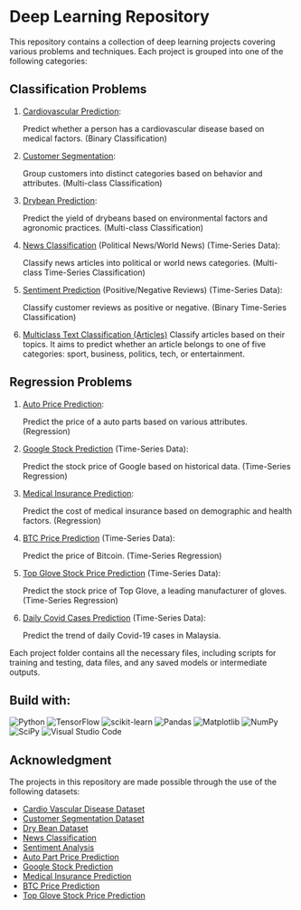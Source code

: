 # Deep Learning Repository

This repository contains a collection of deep learning projects covering various problems and techniques. Each project is grouped into one of the following categories:

## Classification Problems

1. [Cardiovascular Prediction](https://github.com/M-ImranIsmael/Deep_Learning_Applications/tree/master/cardiovascular_prediction):

   Predict whether a person has a cardiovascular disease based on medical factors. (Binary Classification)

2. [Customer Segmentation](https://github.com/M-ImranIsmael/Deep_Learning_Applications/tree/master/customer_segmentation_prediction):

   Group customers into distinct categories based on behavior and attributes. (Multi-class Classification)

3. [Drybean Prediction](https://github.com/M-ImranIsmael/Deep_Learning_Applications/tree/master/drybean_prediction):

   Predict the yield of drybeans based on environmental factors and agronomic practices. (Multi-class Classification)

4. [News Classification](https://github.com/M-ImranIsmael/Deep_Learning_Applications/tree/master/news_classification) (Political News/World News) (Time-Series Data):

   Classify news articles into political or world news categories. (Multi-class Time-Series Classification)

5. [Sentiment Prediction](https://github.com/M-ImranIsmael/Deep_Learning_Applications/tree/master/sentiment_prediction) (Positive/Negative Reviews) (Time-Series Data):

   Classify customer reviews as positive or negative. (Binary Time-Series Classification)

6. [Multiclass Text Classification (Articles)](https://github.com/M-ImranIsmael/Deep_Learning_Applications/tree/master/multiclass_text_classification)
   Classify articles based on their topics. It aims to predict whether an article belongs to one of five categories: sport, business, politics, tech, or entertainment.

## Regression Problems

1. [Auto Price Prediction](https://github.com/M-ImranIsmael/Deep_Learning_Applications/tree/master/autopart_price_prediction):

   Predict the price of a auto parts based on various attributes. (Regression)

2. [Google Stock Prediction](https://github.com/M-ImranIsmael/Deep_Learning_Applications/tree/master/google_stock_prediction) (Time-Series Data):

   Predict the stock price of Google based on historical data. (Time-Series Regression)

3. [Medical Insurance Prediction](https://github.com/M-ImranIsmael/Deep_Learning_Applications/tree/master/medical_insurance_prediction):

   Predict the cost of medical insurance based on demographic and health factors. (Regression)

4. [BTC Price Prediction](https://github.com/M-ImranIsmael/Deep_Learning_Applications/tree/master/btc_prediction) (Time-Series Data):

   Predict the price of Bitcoin. (Time-Series Regression)

5. [Top Glove Stock Price Prediction](https://github.com/M-ImranIsmael/Deep_Learning_Applications/tree/master/top_glove_prediction) (Time-Series Data):

   Predict the stock price of Top Glove, a leading manufacturer of gloves. (Time-Series Regression)

6. [Daily Covid Cases Prediction](https://github.com/M-ImranIsmael/Deep_Learning_Applications/tree/master/covid_cases_prediction) (Time-Series Data):

   Predict the trend of daily Covid-19 cases in Malaysia.

Each project folder contains all the necessary files, including scripts for training and testing, data files, and any saved models or intermediate outputs.

## Build with:

![Python](https://img.shields.io/badge/python-3670A0?style=for-the-badge&logo=python&logoColor=ffdd54)
![TensorFlow](https://img.shields.io/badge/TensorFlow-%23FF6F00.svg?style=for-the-badge&logo=TensorFlow&logoColor=white)
![scikit-learn](https://img.shields.io/badge/scikit--learn-%23F7931E.svg?style=for-the-badge&logo=scikit-learn&logoColor=white)
![Pandas](https://img.shields.io/badge/pandas-%23150458.svg?style=for-the-badge&logo=pandas&logoColor=white)
![Matplotlib](https://img.shields.io/badge/Matplotlib-%23ffffff.svg?style=for-the-badge&logo=Matplotlib&logoColor=black)
![NumPy](https://img.shields.io/badge/numpy-%23013243.svg?style=for-the-badge&logo=numpy&logoColor=white)
![SciPy](https://img.shields.io/badge/SciPy-%230C55A5.svg?style=for-the-badge&logo=scipy&logoColor=%white)
![Visual Studio Code](https://img.shields.io/badge/Visual%20Studio%20Code-0078d7.svg?style=for-the-badge&logo=visual-studio-code&logoColor=white)

## Acknowledgment

The projects in this repository are made possible through the use of the following datasets:

- [Cardio Vascular Disease Dataset](https://www.kaggle.com/datasets/sulianova/cardiovascular-disease-dataset?resource=download)
- [Customer Segmentation Dataset](https://www.kaggle.com/datasets/abisheksudarshan/customer-segmentation)
- [Dry Bean Dataset](https://github.com/M-ImranIsmael/Deep_Learning_Applications/blob/master/drybean_prediction/dataset/Dry_Bean_Dataset.txt)
- [News Classification](https://www.kaggle.com/datasets/clmentbisaillon/fake-and-real-news-dataset)
- [Sentiment Analysis](https://github.com/Ankit152/IMDB-sentiment-analysis)
- [Auto Part Price Prediction](https://github.com/M-ImranIsmael/Deep_Learning_Applications/blob/master/autopart_price_prediction/dataset/info.txt)
- [Google Stock Prediction](https://finance.yahoo.com/quote/GOOG/)
- [Medical Insurance Prediction](https://github.com/stedy/Machine-Learning-with-R-datasets/blob/master/insurance.csv)
- [BTC Price Prediction]()
- [Top Glove Stock Price Prediction](https://finance.yahoo.com/quote/7113.KL/history/)
